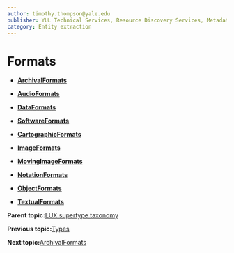```yaml
---
author: timothy.thompson@yale.edu
publisher: YUL Technical Services, Resource Discovery Services, Metadata Services Unit
category: Entity extraction
---
```


# Formats

-   **[ArchivalFormats](../../concepts/supertypes/archivalformats.md)**  

-   **[AudioFormats](../../concepts/supertypes/audioformats.md)**  

-   **[DataFormats](../../concepts/supertypes/dataformats.md)**  

-   **[SoftwareFormats](../../concepts/supertypes/softwareformats.md)**  

-   **[CartographicFormats](../../concepts/supertypes/cartographicformats.md)**  

-   **[ImageFormats](../../concepts/supertypes/imageformats.md)**  

-   **[MovingImageFormats](../../concepts/supertypes/movingimageformats.md)**  

-   **[NotationFormats](../../concepts/supertypes/notationformats.md)**  

-   **[ObjectFormats](../../concepts/supertypes/objectformats.md)**  

-   **[TextualFormats](../../concepts/supertypes/textualformats.md)**  


**Parent topic:**[LUX supertype taxonomy](../../concepts/supertypes/supertypes.md)

**Previous topic:**[Types](../../concepts/supertypes/types.md)

**Next topic:**[ArchivalFormats](../../concepts/supertypes/archivalformats.md)


